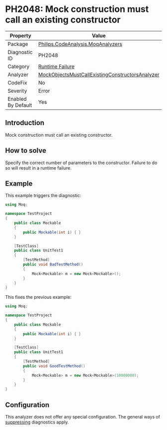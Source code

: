 # PH2048: Mock construction must call an existing constructor

| Property | Value  |
|--|--|
| Package | [Philips.CodeAnalysis.MoqAnalyzers](https://www.nuget.org/packages/Philips.CodeAnalysis.MoqAnalyzers) |
| Diagnostic ID | PH2048 |
| Category  | [Runtime Failure](../RuntimeFailure.md) |
| Analyzer | [MockObjectsMustCallExistingConstructorsAnalyzer](https://github.com/philips-software/roslyn-analyzers/blob/master/Philips.CodeAnalysis.MoqAnalyzers/MockObjectsMustCallExistingConstructorsAnalyzer.cs)
| CodeFix  | No |
| Severity | Error |
| Enabled By Default | Yes |

## Introduction

Mock<T> construction must call an existing constructor.
  
## How to solve

Specify the correct number of parameters to the constructor. Failure to do so will result in a runtime failure.
  
## Example

This example triggers the diagnostic:
``` cs
using Moq;

namespace TestProject
{
    public class Mockable
    {
        public Mockable(int i) { }
    }

    [TestClass]
    public class UnitTest1
    {
        [TestMethod]
        public void BadTestMethod()
        {
            Mock<Mockable> m = new Mock<Mockable>();
        }
    }
}
```
This fixes the previous example:
``` cs
using Moq;

namespace TestProject
{
    public class Mockable
    {
        public Mockable(int i) { }
    }

    [TestClass]
    public class UnitTest1
    {
        [TestMethod]
        public void GoodTestMethod()
        {
            Mock<Mockable> m = new Mock<Mockable>(10000000);
        }
    }
}
```
## Configuration

This analyzer does not offer any special configuration. The general ways of [suppressing](https://learn.microsoft.com/en-us/dotnet/fundamentals/code-analysis/suppress-warnings) diagnostics apply.
